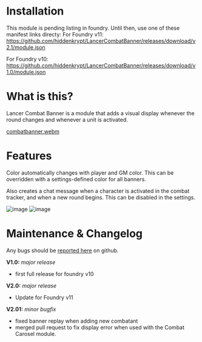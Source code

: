 
# Installation
This module is pending listing in foundry. Until then, use one of these manifest links directy:
For Foundry v11: https://github.com/hiddenkrypt/LancerCombatBanner/releases/download/v2.1/module.json

For Foundry v10: https://github.com/hiddenkrypt/LancerCombatBanner/releases/download/v1.0/module.json

# What is this? 

Lancer Combat Banner is a module that adds a visual display whenever the round changes and whenever a unit is activated. 

[combatbanner.webm](https://github.com/hiddenkrypt/LancerCombatBanner/assets/5739024/6a12e145-d142-4f04-9f4c-d3ab91a636be)


# Features

Color automatically changes with player and GM color. This can be overridden with a settings-defined color for all banners. 

Also creates a chat message when a character is activated in the combat tracker, and when a new round begins. This can be disabled in the settings.

![image](https://github.com/hiddenkrypt/LancerCombatBanner/assets/5739024/87f7bcac-cfc9-4bf7-a1cc-f112d4b07dc2)
![image](https://github.com/hiddenkrypt/LancerCombatBanner/assets/5739024/7d5d2ca2-d3bd-47cf-8017-a9bb58a1f2a8)

# Maintenance & Changelog
Any bugs should be [reported here](https://github.com/hiddenkrypt/LancerCombatBanner/issues) on github.

**V1.0:** *major release* 
- first full release for foundry v10

**V2.0:** *major release*
- Update for Foundry v11

**V2.01:** *minor bugfix*
- fixed banner replay when adding new combatant
- merged pull request to fix display error when used with the Combat Carosel module. 
